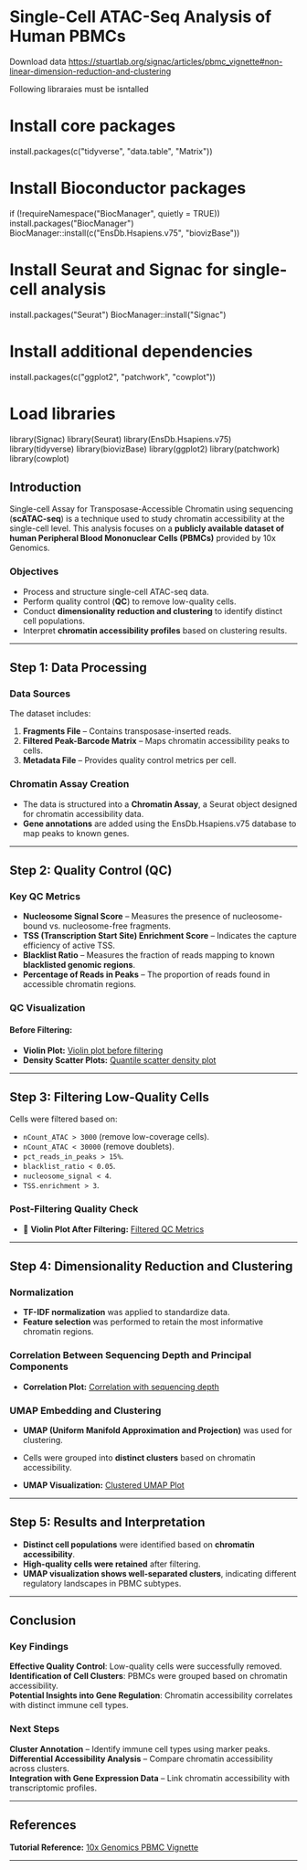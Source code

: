 # Single-Cell ATAC-Seq Analysis of Human PBMCs



Download data 
https://stuartlab.org/signac/articles/pbmc_vignette#non-linear-dimension-reduction-and-clustering

Following libraraies must be isntalled 

# Install core packages
install.packages(c("tidyverse", "data.table", "Matrix"))

# Install Bioconductor packages
if (!requireNamespace("BiocManager", quietly = TRUE))
    install.packages("BiocManager")
BiocManager::install(c("EnsDb.Hsapiens.v75", "biovizBase"))

# Install Seurat and Signac for single-cell analysis
install.packages("Seurat")
BiocManager::install("Signac")

# Install additional dependencies
install.packages(c("ggplot2", "patchwork", "cowplot"))

# Load libraries
library(Signac)
library(Seurat)
library(EnsDb.Hsapiens.v75)
library(tidyverse)
library(biovizBase)
library(ggplot2)
library(patchwork)
library(cowplot)

## Introduction
Single-cell Assay for Transposase-Accessible Chromatin using sequencing (**scATAC-seq**) is a technique used to study chromatin accessibility at the single-cell level. This analysis focuses on a **publicly available dataset of human Peripheral Blood Mononuclear Cells (PBMCs)** provided by 10x Genomics.

### **Objectives**
- Process and structure single-cell ATAC-seq data.
- Perform quality control (**QC**) to remove low-quality cells.
- Conduct **dimensionality reduction and clustering** to identify distinct cell populations.
- Interpret **chromatin accessibility profiles** based on clustering results.

---

## **Step 1: Data Processing**
### **Data Sources**
The dataset includes:
1. **Fragments File** – Contains transposase-inserted reads.
2. **Filtered Peak-Barcode Matrix** – Maps chromatin accessibility peaks to cells.
3. **Metadata File** – Provides quality control metrics per cell.

### **Chromatin Assay Creation**
- The data is structured into a **Chromatin Assay**, a Seurat object designed for chromatin accessibility data.
- **Gene annotations** are added using the EnsDb.Hsapiens.v75 database to map peaks to known genes.

---

## **Step 2: Quality Control (QC)**
### **Key QC Metrics**
- **Nucleosome Signal Score** – Measures the presence of nucleosome-bound vs. nucleosome-free fragments.
- **TSS (Transcription Start Site) Enrichment Score** – Indicates the capture efficiency of active TSS.
- **Blacklist Ratio** – Measures the fraction of reads mapping to known **blacklisted genomic regions**.
- **Percentage of Reads in Peaks** – The proportion of reads found in accessible chromatin regions.

### **QC Visualization**
#### **Before Filtering:**
- **Violin Plot:** [Violin plot before filtering](Violin%20plot.png)
- **Density Scatter Plots:** [Quantile scatter density plot](Rplot.png)

---

## **Step 3: Filtering Low-Quality Cells**
Cells were filtered based on:
- `nCount_ATAC > 3000` (remove low-coverage cells).
- `nCount_ATAC < 30000` (remove doublets).
- `pct_reads_in_peaks > 15%`.
- `blacklist_ratio < 0.05`.
- `nucleosome_signal < 4`.
- `TSS.enrichment > 3`.

### **Post-Filtering Quality Check**
- 📌 **Violin Plot After Filtering:** [Filtered QC Metrics](Quality%20control%20metrics.jpeg)

---

## **Step 4: Dimensionality Reduction and Clustering**
### **Normalization**
- **TF-IDF normalization** was applied to standardize data.
- **Feature selection** was performed to retain the most informative chromatin regions.

### **Correlation Between Sequencing Depth and Principal Components**
- **Correlation Plot:** [Correlation with sequencing depth](Correlation%20depth.jpeg)

### **UMAP Embedding and Clustering**
- **UMAP (Uniform Manifold Approximation and Projection)** was used for clustering.
- Cells were grouped into **distinct clusters** based on chromatin accessibility.

- **UMAP Visualization:** [Clustered UMAP Plot](Umap.jpeg)

---

## **Step 5: Results and Interpretation**
- **Distinct cell populations** were identified based on **chromatin accessibility**.
- **High-quality cells were retained** after filtering.
- **UMAP visualization shows well-separated clusters**, indicating different regulatory landscapes in PBMC subtypes.

---

## **Conclusion**
### **Key Findings**
**Effective Quality Control**: Low-quality cells were successfully removed.  
**Identification of Cell Clusters**: PBMCs were grouped based on chromatin accessibility.  
**Potential Insights into Gene Regulation**: Chromatin accessibility correlates with distinct immune cell types.

### **Next Steps**
**Cluster Annotation** – Identify immune cell types using marker peaks.  
**Differential Accessibility Analysis** – Compare chromatin accessibility across clusters.  
**Integration with Gene Expression Data** – Link chromatin accessibility with transcriptomic profiles.

---

## **References**
**Tutorial Reference:** [10x Genomics PBMC Vignette](https://stuartlab.org/signac/articles/pbmc_vignette#non-linear-dimension-reduction-and-clustering)

---
